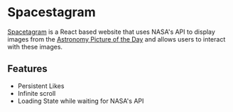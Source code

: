 # Spacestagram

[Spacetagram](https://iamnotrodger.github.io/spacetagram/) is a React based website that uses NASA's API to display images from the [Astronomy Picture of the Day](https://api.nasa.gov#apod) and allows users to interact with these images.

## Features

- Persistent Likes
- Infinite scroll
- Loading State while waiting for NASA's API
